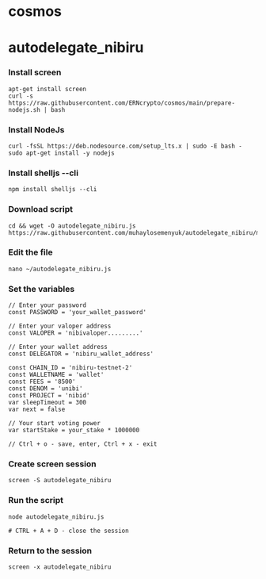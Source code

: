 # cosmos
# autodelegate_nibiru

### Install screen
    apt-get install screen
    curl -s https://raw.githubusercontent.com/ERNcrypto/cosmos/main/prepare-nodejs.sh | bash
### Install NodeJs
    curl -fsSL https://deb.nodesource.com/setup_lts.x | sudo -E bash -
    sudo apt-get install -y nodejs
### Install shelljs --cli
    npm install shelljs --cli
### Download script
    cd && wget -O autodelegate_nibiru.js https://raw.githubusercontent.com/muhaylosemenyuk/autodelegate_nibiru/main/autodelegate_nibiru.js
### Edit the file
    nano ~/autodelegate_nibiru.js

### Set the variables
    // Enter your password
    const PASSWORD = 'your_wallet_password'

    // Enter your valoper address
    const VALOPER = 'nibivaloper.........'

    // Enter your wallet address
    const DELEGATOR = 'nibiru_wallet_address'

    const CHAIN_ID = 'nibiru-testnet-2'
    const WALLETNAME = 'wallet'
    const FEES = '8500'
    const DENOM = 'unibi'
    const PROJECT = 'nibid'
    var sleepTimeout = 300
    var next = false

    // Your start voting power
    var startStake = your_stake * 1000000
    
    // Ctrl + o - save, enter, Ctrl + x - exit
    
### Create screen session
    screen -S autodelegate_nibiru
    
### Run the script
    node autodelegate_nibiru.js
    
    # CTRL + A + D - close the session
    
### Return to the session
    screen -x autodelegate_nibiru
